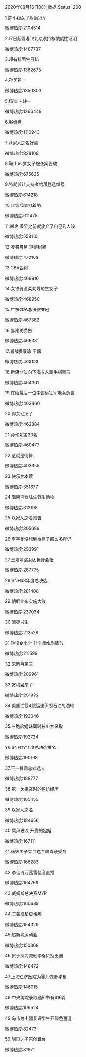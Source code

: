 2020年08月16日00时数据
Status: 200

1.陈小纭女子射箭冠军

微博热度:2104514

2.17日起香港飞北京须持核酸阴性证明

微博热度:1487737

3.超有排面生日趴

微博热度:1362673

4.孙芮第一

微博热度:1350303

5.杨迪 三缺一

微博热度:1266448

6.赵继伟

微博热度:1110943

7.以家人之名好虐

微博热度:828109

8.鞍山60岁女子被杀案告破

微博热度:675635

9.特朗普让支持者给拜登选绰号

微博热度:614218

10.赵睿后脑勺着地

微博热度:611475

11.郑爽 很早之前就放弃了自己的人设

微博热度:558110

12.凌霄舅舅 道德绑架

微博热度:470103

13.CBA裁判

微博热度:469916

14.女铁骑温柔劝导轻生女子

微博热度:468950

15.广东CBA总决赛夺冠

微博热度:467382

16.易建联受伤

微博热度:466381

17.肖战黄景瑜 王牌

微博热度:465153

18.新疆小伙向下海救人骑手捐赠马

微博热度:464301

19.在缅最后一位中国远征军老兵逝世

微博热度:463460

20.郭艾伦哭了

微博热度:462884

21.孙珍妮第30名

微博热度:460477

22.这就是街舞

微博热度:403355

23.快乐大本营

微博热度:351677

24.海南禁食陆生野生动物

微博热度:312198

25.以家人之名预告

微博热度:305689

26.李宇春没想到得罪了那么多娱记

微博热度:293991

27.王嘉尔跳女团舞好会扭

微博热度:287775

28.SNH48年度总决选

微博热度:281408

29.朝鲜宣布实施大赦

微博热度:237034

30.漂亮书生

微博热度:212529

31.钟汉良小宝 什么偶像剧情节

微博热度:211598

32.宋昕冉第三

微博热度:209961

33.贺梅回来了

微博热度:201832

34.美国拦截4艘运送伊朗石油的油轮

微博热度:193046

35.三胞胎姐妹同时被川大录取

微博热度:192724

36.SNH48年度总决选排名

微博热度:190168

37.王一博霸总式选人

微博热度:188777

38.第一次相亲时的尴尬经历

微博热度:185455

39.以家人之名

微博热度:184656

40.乘风破浪 开麦的姐姐

微博热度:167111

41.薇娅李子柒当选全国青联委员

微博热度:166283

42.李佳琦万茜雷佳音直播

微博热度:164769

43.威姆斯总决赛MVP

微博热度:160639

44.王薪凯垫脚梅奥

微博热度:154329

45.超新星运动会

微博热度:150368

46.贺子秋为减轻李爸负担出国

微博热度:148472

47.上海仁济医院为婴儿做肝移植

微博热度:146015

48.中央美院录取通知书有416页

微博热度:109524

49.乌市为出疆复课学生开绿色通道

微博热度:82473

50.明日之子原创舞台

微博热度:81971

